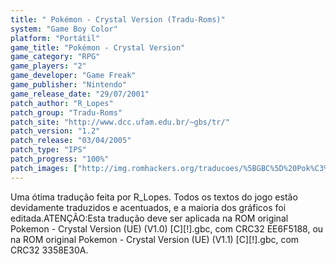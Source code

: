 ```yaml
---
title: " Pokémon - Crystal Version (Tradu-Roms)"
system: "Game Boy Color"
platform: "Portátil"
game_title: "Pokémon - Crystal Version"
game_category: "RPG"
game_players: "2"
game_developer: "Game Freak"
game_publisher: "Nintendo"
game_release_date: "29/07/2001"
patch_author: "R_Lopes"
patch_group: "Tradu-Roms"
patch_site: "http://www.dcc.ufam.edu.br/~gbs/tr/"
patch_version: "1.2"
patch_release: "03/04/2005"
patch_type: "IPS"
patch_progress: "100%"
patch_images: ["http://img.romhackers.org/traducoes/%5BGBC%5D%20Pok%C3%A9mon%20-%20Crystal%20Version%20-%20Tradu-Roms%20-%201.png","http://img.romhackers.org/traducoes/%5BGBC%5D%20Pok%C3%A9mon%20-%20Crystal%20Version%20-%20Tradu-Roms%20-%202.png","http://img.romhackers.org/traducoes/%5BGBC%5D%20Pok%C3%A9mon%20-%20Crystal%20Version%20-%20Tradu-Roms%20-%203.png"]
---
```

Uma ótima tradução feita por R_Lopes. Todos os textos do jogo estão devidamente traduzidos e acentuados, e a maioria dos gráficos foi editada.ATENÇÃO:Esta tradução deve ser aplicada na ROM original Pokemon - Crystal Version (UE) (V1.0) [C][!].gbc, com CRC32 EE6F5188, ou na ROM original Pokemon - Crystal Version (UE) (V1.1) [C][!].gbc, com CRC32 3358E30A.